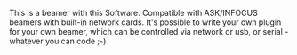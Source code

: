This is a beamer with this Software.
Compatible with ASK/INFOCUS beamers with built-in network cards.
It's possible to write your own plugin for your own beamer, which can be controlled via network or usb, or serial - whatever you can code ;-)